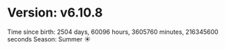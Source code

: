 # Version: v6.10.8
Time since birth: 2504 days, 60096 hours, 3605760 minutes, 216345600 seconds
Season: Summer ☀️

